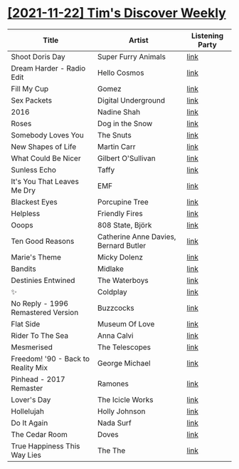 # [[2021-11-22] Tim's Discover Weekly](https://open.spotify.com/user/zachthehammer/playlist/1MAgjbdI5K6ROAQCbzKst2)

| Title | Artist | Listening Party |
| --- | --- | --- |
| Shoot Doris Day | Super Furry Animals | [link](https://timstwitterlisteningparty.com/pages/replay/feed_905.html) |
| Dream Harder - Radio Edit | Hello Cosmos | [link](https://timstwitterlisteningparty.com/pages/replay/feed_635.html) |
| Fill My Cup | Gomez | [link](https://timstwitterlisteningparty.com/pages/replay/feed_202.html) |
| Sex Packets | Digital Underground | [link]() |
| 2016 | Nadine Shah | [link](https://timstwitterlisteningparty.com/pages/replay/feed_208.html) |
| Roses | Dog in the Snow | [link](https://timstwitterlisteningparty.com/pages/replay/feed_565.html) |
| Somebody Loves You | The Snuts | [link](https://timstwitterlisteningparty.com/pages/replay/feed_728.html) |
| New Shapes of Life | Martin Carr | [link](https://timstwitterlisteningparty.com/pages/replay/feed_812.html) |
| What Could Be Nicer | Gilbert O'Sullivan | [link](https://timstwitterlisteningparty.com/pages/replay/feed_892.html) |
| Sunless Echo | Taffy | [link](https://timstwitterlisteningparty.com/pages/replay/feed_628.html) |
| It's You That Leaves Me Dry | EMF | [link](https://timstwitterlisteningparty.com/pages/replay/feed_636.html) |
| Blackest Eyes | Porcupine Tree | [link](https://timstwitterlisteningparty.com/pages/replay/feed_301.html) |
| Helpless | Friendly Fires | [link](https://timstwitterlisteningparty.com/pages/replay/feed_782.html) |
| Ooops | 808 State, Björk | [link](https://timstwitterlisteningparty.com/pages/replay/feed_263.html) |
| Ten Good Reasons | Catherine Anne Davies, Bernard Butler | [link](https://timstwitterlisteningparty.com/pages/replay/feed_509.html) |
| Marie's Theme | Micky Dolenz | [link](https://timstwitterlisteningparty.com/pages/replay/feed_900.html) |
| Bandits | Midlake | [link](https://timstwitterlisteningparty.com/pages/replay/feed_80.html) |
| Destinies Entwined | The Waterboys | [link](https://timstwitterlisteningparty.com/pages/replay/feed_869.html) |
| ✨ | Coldplay | [link](https://timstwitterlisteningparty.com/pages/replay/feed_944.html) |
| No Reply - 1996 Remastered Version | Buzzcocks | [link](https://timstwitterlisteningparty.com/pages/replay/feed_506.html) |
| Flat Side | Museum Of Love | [link](https://timstwitterlisteningparty.com/pages/replay/feed_896.html) |
| Rider To The Sea | Anna Calvi | [link](https://timstwitterlisteningparty.com/pages/replay/feed_618.html) |
| Mesmerised | The Telescopes | [link](https://timstwitterlisteningparty.com/pages/replay/feed_906.html) |
| Freedom! '90 - Back to Reality Mix | George Michael | [link]() |
| Pinhead - 2017 Remaster | Ramones | [link]() |
| Lover's Day | The Icicle Works | [link](https://timstwitterlisteningparty.com/pages/replay/feed_681.html) |
| Hollelujah | Holly Johnson | [link](https://timstwitterlisteningparty.com/pages/replay/feed_478.html) |
| Do It Again | Nada Surf | [link](https://timstwitterlisteningparty.com/pages/replay/feed_173.html) |
| The Cedar Room | Doves | [link](https://timstwitterlisteningparty.com/pages/replay/feed_8.html) |
| True Happiness This Way Lies | The The | [link](https://timstwitterlisteningparty.com/pages/replay/feed_415.html) |

